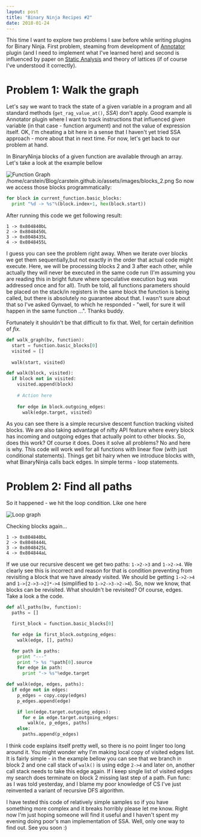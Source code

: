 ```yaml
---
layout: post
title: "Binary Ninja Recipes #2"
date: 2018-01-24
---
```

This time I want to explore two problems I saw before while writing plugins for Binary Ninja. First problem, steaming from development of [Annotator](https://github.com/carstein/Annotator) plugin (and I need to implement what I've learned here) and second is influenced by paper on [Static Analysis](https://cs.au.dk/~amoeller/spa/spa.pdf) and theory of lattices (if of course I've understood it correctly).

# Problem 1: Walk the graph
Let's say we want to track the state of a given variable in a program and all standard methods (`get_rag_value_at()`, *SSA*) don't apply. Good example is Annotator plugin where I want to track instructions that influenced given variable (in that case - function argument) and not the value of expression itself. OK, I'm cheating a bit here in a sense that I haven't yet tried SSA approach - more about that in next time. For now, let's get back to our problem at hand.

In BinaryNinja blocks of a given function are available through an array. Let's take a look at the example bellow

![Function Graph]({{site.url}}/assets/images/blocks_2.png)
/home/carstein/Blog/carstein.github.io/assets/images/blocks_2.png
So now we access those blocks programmatically:

```python
for block in current_function.basic_blocks:
  print "%d -> %s"%(block.index+1, hex(block.start))
```

After running this code we get following result:

```
1 -> 0x804840bL
2 -> 0x8048450L
3 -> 0x8048435L
4 -> 0x8048455L
```

I guess you can see the problem right away. When we iterate over blocks we get them sequentially,but not exactly in the order that actual code might execute. Here, we will be processing blocks 2 and 3 after each other, while actually they will never be executed in the same code run (I'm assuming you are reading this in bright future where speculative execution bug was addressed once and for all). Truth be told, all functions parameters should be placed on the stack/in registers in the same block the function is being called, but there is absolutely no guarantee about that. I wasn't sure about that so I've asked Gynvael, to which he responded - "well, for sure it will happen in the same function ...". Thanks buddy.

Fortunately it shouldn't be that difficult to fix that. Well, for certain definition of *fix*.

```python
def walk_graph(bv, function):
  start = function.basic_blocks[0]
  visited = []
  
  walk(start, visited)

def walk(block, visited):
  if block not in visited:
    visited.append(block)
    
    # Action here
    
    for edge in block.outgoing_edges:
      walk(edge.target, visited)
```

As you can see there is a simple recursive descent function tracking visited blocks. We are also taking advantage of nifty API feature where every block has incoming and outgoing edges that actually point to other blocks.
So, does this work? Of course it does. Does it solve all problems? No and here is why. This code will work well for all functions with linear flow (with just conditional statements). Things get bit hairy when we introduce blocks with, what BinaryNinja calls back edges. In simple terms - loop statements.

# Problem 2: Find all paths

So it happened - we hit the loop condition. Like one here

![Loop graph]({{site.url}}/assets/images/blocks_2.png)

Checking blocks again...

```
1 -> 0x804840bL
2 -> 0x8048444L
3 -> 0x8048425L
4 -> 0x804844aL
```

If we use our recursive descent we get two paths: `1->2->3` and `1->2->4`. We clearly see this is incorrect and reason for that is condition preventing from revisiting a block that we have already visited. We should be getting `1->2->4` and `1->[2->3->2]*->4` (simplified to `1->2->3->2->4`). So, now we know, that blocks can be revisited. What shouldn't be revisited? Of course, edges. Take a look a the code.

```python
def all_paths(bv, function):
  paths = []

  first_block = function.basic_blocks[0]

  for edge in first_block.outgoing_edges:
    walk(edge, [], paths)

  for path in paths:
    print "---"
    print "> %s "%path[0].source
    for edge in path:
      print "-> %s"%edge.target

def walk(edge, edges, paths):
  if edge not in edges:
    p_edges = copy.copy(edges)
    p_edges.append(edge)

    if len(edge.target.outgoing_edges):
      for e in edge.target.outgoing_edges:
        walk(e, p_edges, paths)
    else:
      paths.append(p_edges)
```

I think code explains itself pretty well, so there is no point linger too long around it. You might wonder why I'm making local copy of visited edges list. It is fairly simple - in the example bellow you can see that we branch in block 2 and one call stack of `walk()` is using edge `2->4` and later on, another call stack needs to take this edge again. If I keep single list of visited edges my search does terminate on block 2 missing last step of a path. Fun func: as I was told yesterday, and I blame my poor knowledge of CS I've just reinvented a variant of recursive DFS algorithm.

I have tested this code of relatively simple samples so if you have something more complex and it breaks horribly please let me know. Right now I'm just hoping someone will find it useful and I haven't spent my evening doing poor's man implementation of SSA. Well, only one way to find out. See you soon :)